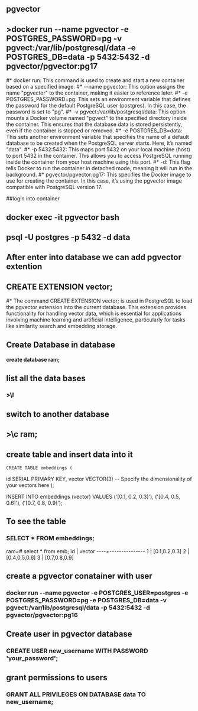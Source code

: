 ## pgvector
  
##  >docker run --name pgvector -e POSTGRES_PASSWORD=pg -v pgvect:/var/lib/postgresql/data -e POSTGRES_DB=data -p 5432:5432 -d pgvector/pgvector:pg17

#* docker run: This command is used to create and start a new container based on a specified image.
#* --name pgvector: This option assigns the name "pgvector" to the container, making it easier to reference later.
#* -e POSTGRES_PASSWORD=pg: This sets an environment variable that defines the password for the default PostgreSQL user (postgres). In this case, the password is set to "pg".
#* -v pgvect:/var/lib/postgresql/data: This option mounts a Docker volume named "pgvect" to the specified directory inside the container. This ensures that the database data is stored persistently, even if the container is stopped or removed.
#* -e POSTGRES_DB=data: This sets another environment variable that specifies the name of a default database to be created when the PostgreSQL server starts. Here, it’s named "data".
#* -p 5432:5432: This maps port 5432 on your local machine (host) to port 5432 in the container. This allows you to access PostgreSQL running inside the container from your host machine using this port.
#* -d: This flag tells Docker to run the container in detached mode, meaning it will run in the background.
#* pgvector/pgvector:pg17: This specifies the Docker image to use for creating the container. In this case, it’s using the pgvector image compatible with PostgreSQL version 17.

##login into container

##  docker exec -it pgvector bash

## psql -U postgres -p 5432 -d data

## After enter into database we can add pgvector extention

##  CREATE EXTENSION vector;

#* The command CREATE EXTENSION  vector; is used in PostgreSQL to load the pgvector extension into the current database. This extension provides functionality for handling vector data, which is essential for applications involving machine learning and artificial intelligence, particularly for tasks like similarity search and embedding storage.

## Create Database in database

#### create database ram;

## list all the data bases
 
###  >\l

## switch to another database
 
##    >\c ram;


## create table and insert data into it

    CREATE TABLE embeddings (
   id SERIAL PRIMARY KEY,
    vector VECTOR(3)  -- Specify the dimensionality of your vectors here
   );


  INSERT INTO embeddings (vector) 
  VALUES 
    ('[0.1, 0.2, 0.3]'), 
    ('[0.4, 0.5, 0.6]'), 
    ('[0.7, 0.8, 0.9]');



## To see the table 

### SELECT * FROM embeddings;

 ram=# select * from emb;
 id |    vector
----+---------------
  1 | [0.1,0.2,0.3]
  2 | [0.4,0.5,0.6]
  3 | [0.7,0.8,0.9]


## create a pgvector conatainer with user
### docker run --name pgvector -e POSTGRES_USER=postgres -e POSTGRES_PASSWORD=pg -e POSTGRES_DB=data -v pgvect:/var/lib/postgresql/data -p 5432:5432 -d pgvector/pgvector:pg16


## Create user in pgvector database

###  CREATE USER new_username WITH PASSWORD 'your_password';


## grant permissions to users

###  GRANT ALL PRIVILEGES ON DATABASE data TO new_username;






